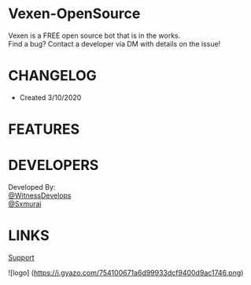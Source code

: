 # Vexen-OpenSource
 Vexen is a FREE open source bot that is in the works.                                                                  
 Find a bug? Contact a developer via DM with details on the issue!
 
 # CHANGELOG
- Created 3/10/2020

# FEATURES

# DEVELOPERS 
Developed By:                                                                                                                             
[@WitnessDevelops](https://github.com/WitnessDevelops)                                                                         
[@Sxmurai](https://github.com/Sxmurai)

# LINKS
[Support](https://discord.gg/kVqJxrG)
 
 ![logo]
 (https://i.gyazo.com/754100671a6d99933dcf9400d9ac1746.png)
